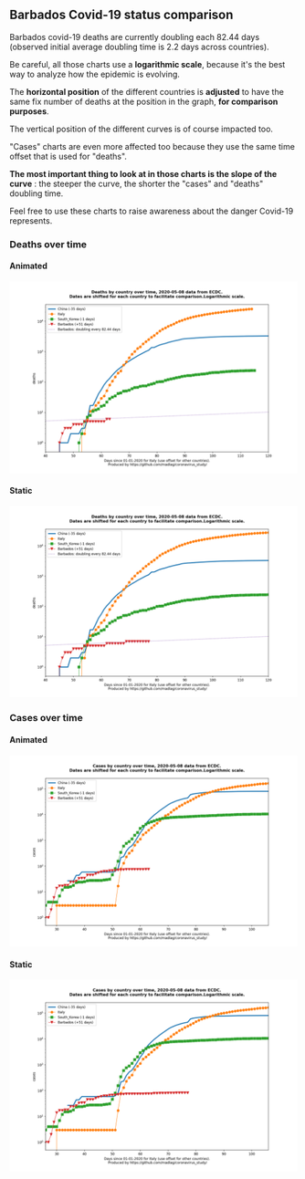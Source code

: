 ## Barbados Covid-19 status comparison 

Barbados covid-19 deaths are currently doubling each 82.44 days (observed initial average doubling time is 2.2 days across countries).



Be careful, all those charts use a **logarithmic scale**, because it's the best way to analyze how the epidemic is evolving.
 
The **horizontal position** of the different countries is **adjusted** to have the same fix number of deaths at the position in the graph, **for comparison purposes**.

The vertical position of the different curves is of course impacted too.

"Cases" charts are even more affected too because they use the same time offset that is used for "deaths".

**The most important thing to look at in those charts is the slope of the curve** : the steeper the curve, the shorter the "cases" and "deaths" doubling time.

Feel free to use these charts to raise awareness about the danger Covid-19 represents. 


 
### Deaths over time
 
#### Animated
![Barbados covid-19 deaths animated chart](https://raw.githubusercontent.com/madlag/coronavirus_study/master/notebooks/graphs/2020-05-08/countries/Barbados/2020-05-08_Barbados_deaths.gif "Barbados covid-19 deaths animated chart")   
 
#### Static
![Barbados covid-19 deaths static chart](https://raw.githubusercontent.com/madlag/coronavirus_study/master/notebooks/graphs/2020-05-08/countries/Barbados/2020-05-08_Barbados_deaths.png "Barbados covid-19 deaths static chart")   

 
### Cases over time
 
#### Animated
![Barbados covid-19 cases animated chart](https://raw.githubusercontent.com/madlag/coronavirus_study/master/notebooks/graphs/2020-05-08/countries/Barbados/2020-05-08_Barbados_cases.gif "Barbados covid-19 cases animated chart")   
 
#### Static
![Barbados covid-19 cases static chart](https://raw.githubusercontent.com/madlag/coronavirus_study/master/notebooks/graphs/2020-05-08/countries/Barbados/2020-05-08_Barbados_cases.png "Barbados covid-19 cases static chart")   

